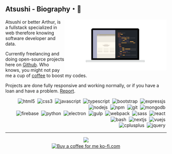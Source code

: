 ## Atsushi - Biography・👋

<img align="right" src="https://raw.githubusercontent.com/Diego-DevsS/Diego-DevsS/main/image/gg.gif" height="160px" />

Atsushi or better Arthur, is a fullstack specialized in web therefore knowing software developer and data.

Currently freelancing and doing open-source projects here on <a href="https://github.com/">Github</a>. Who knows, you might not pay me a cup of <a href="https://ko-fi.com/atsushisushi" target="_blank">coffee</a> to boost my codes.

Projects are done fully responsive and working normally, or if you have a loan and have a problem. <a href="https://github.com/Dev-Atsushi/">Report</a>.

<div align="right" width="700">
    <img align="center" src="https://i.imgur.com/hkpVEvr.png" title="html5" width="25"/>&nbsp;
    <img align="center" src="https://i.imgur.com/nxsNQ9M.png" title="css3" width="25"/>&nbsp;
    <img align="center" src="https://i.imgur.com/AsQqunT.png" title="javascript"width="25"/>&nbsp;
    <img align="center" src="https://i.imgur.com/JxP3cZE.png" title="typescript" width="25"/>&nbsp;
    <img align="center" src="https://i.imgur.com/YWkyeFO.png" title="bootstrap" width="25"/>&nbsp;
    <img align="center" src="https://i.imgur.com/zUvGK9u.png" title="expressjs" width="25"/>&nbsp;
    <img align="center" src="https://i.imgur.com/Nhuq1Gt.png" title="nodejs" width="25"/>&nbsp;
    <img align="center" src="https://i.imgur.com/tHz49Lt.png" title="npm" width="25"/>&nbsp;
    <img align="center" src="https://i.imgur.com/WPOuZqI.png" title="git" width="25"/>&nbsp;
    <img align="center" src="https://i.imgur.com/DZjNb1T.png" title="mongodb" width="25"/>&nbsp;
    <br />
    <img align="center" src="https://i.imgur.com/bxqKdqe.png" title="firebase" width="25"/>&nbsp;
    <img align="center" src="https://i.imgur.com/O1X88tn.png" title="python" width="25"/>&nbsp;
    <img align="center" src="https://i.imgur.com/zFIaVNv.png" title="electron" width="25"/>&nbsp;
    <img align="center" src="https://i.imgur.com/ZcIJUio.png" title="gulp" width="25"/>&nbsp;
    <img align="center" src="https://i.imgur.com/8zi7SYt.png" title="webpack" width="25"/>&nbsp;
    <img align="center" src="https://i.imgur.com/9DbVTos.png" title="sass" width="25"/>&nbsp;
    <img align="center" src="https://i.imgur.com/uQuB4Cn.png" title="react" width="25"/>&nbsp;
    <img align="center" src="https://i.imgur.com/d2YDW7g.png" title="bash" width="25"/>&nbsp;
    <img align="center" src="https://i.imgur.com/e7omycw.png" title="nextjs" width="25"/>&nbsp;
    <img align="center" src="https://i.imgur.com/u5s2vbq.png" title="vuejs" width="25"/>&nbsp;
    <br />
    <img align="center" src="https://i.imgur.com/e8W17pa.png" title="cplusplus" width="25"/>&nbsp;
    <img align="center" src="https://i.imgur.com/Fa3sdaT.png" title="jquery" width="25"/>&nbsp;
</div>

<!--## Technologies and tools・💻

<p align="left">
<img src="https://img.shields.io/badge/javascript-%23F7DF1E.svg?&style=for-the-badge&logo=javascript&logoColor=black" height="25"/>
<img src="https://img.shields.io/badge/typescript%20-%23007ACC.svg?&style=for-the-badge&logo=typescript&logoColor=white" height="25"/>
<img src="https://img.shields.io/badge/node.js%20-%2343853D.svg?&style=for-the-badge&logo=node.js&logoColor=white" height="25"/>
<img src="https://img.shields.io/badge/express.js-%23404d59?logo=express&style=for-the-badge" height="25" />
<img src="https://img.shields.io/badge/bootstrap%20-%23563D7C.svg?&style=for-the-badge&logo=bootstrap&logoColor=white" height="25"/>
<img src="https://img.shields.io/badge/npm%20-CB3837.svg?&style=for-the-badge&logo=npm&logoColor=%234FC08D" height="25"/>
<img src="https://img.shields.io/badge/GitHub%20-181717?style=for-the-badge&logo=github" height="25"/>
</p>
<p align="left">
<img src="https://img.shields.io/badge/MongoDB-%234ea94b.svg?&style=for-the-badge&logo=mongodb&logoColor=white" height="25"/>
<img src="https://img.shields.io/badge/Firebase-F6820D.svg?&style=for-the-badge&logo=firebase&logoColor=white" height="25" />
<img src="https://img.shields.io/badge/Python-%234ea94b.svg?&style=for-the-badge&logo=python&logoColor=white" height="25" />
<img src="https://img.shields.io/badge/Electron-%23316192.svg?style=for-the-badge&logo=electron&logoColor=white" height="25" />
<img src="https://img.shields.io/badge/Gulp-FF0000.svg?style=for-the-badge&logo=gulp&logoColor=white" height="25" />
<img src="https://img.shields.io/badge/Html-ff6347.svg?style=for-the-badge&logo=html5&logoColor=white" height="25" />
<img src="https://img.shields.io/badge/Css-0080FF.svg?style=for-the-badge&logo=css3&logoColor=white" height="25" />
<img src="https://img.shields.io/badge/Webpack-8ED5FA.svg?style=for-the-badge&logo=webpack&logoColor=white" height="25" />
</p>
<p align="left">
<img src="https://img.shields.io/badge/Sass-cc6699.svg?style=for-the-badge&logo=sass&logoColor=white" height="25" />
<img src="https://img.shields.io/badge/React-blue.svg?style=for-the-badge&logo=react&logoColor=white" height="25" />
<img src="https://img.shields.io/badge/Batch-green.svg?style=for-the-badge&logo=shell&logoColor=white" height="25" />
<img src="https://img.shields.io/badge/Next.Js-gray.svg?style=for-the-badge&logo=next.js&logoColor=white" height="25" />
<img src="https://img.shields.io/badge/vuejs%20-34495E.svg?&style=for-the-badge&logo=vue.js&logoColor=%234FC08D" height="25" />
<img src="https://img.shields.io/badge/c++%20-088192.svg?&style=for-the-badge&logo=c%2B%2B&logoColor=%234FC08D" height="25" />
<img src="https://img.shields.io/badge/jQuery-0769AD?style=for-the-badge&logo=jquery&logoColor=white" height="25" />
</p>-->

---

<p align="center">
  <a href="https://discord.com/users/485088800540983299"><img src="https://discord.c99.nl/widget/theme-4/485088800540983299.png" /></a>
  <br />
  <a href="https://ko-fi.com/atsushisushi" target="_blank">
    <img height="36" style="border:0px;height:36px;" src="https://cdn.ko-fi.com/cdn/kofi3.png?v=2" border="0" alt='Buy a coffee for me ko-fi.com' />
  </a>
</p>
